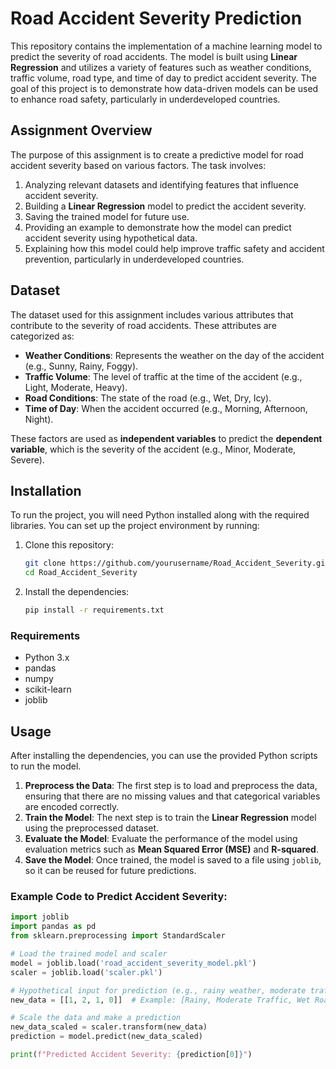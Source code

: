 # Road Accident Severity Prediction

This repository contains the implementation of a machine learning model to predict the severity of road accidents. The model is built using **Linear Regression** and utilizes a variety of features such as weather conditions, traffic volume, road type, and time of day to predict accident severity. The goal of this project is to demonstrate how data-driven models can be used to enhance road safety, particularly in underdeveloped countries.

## Assignment Overview

The purpose of this assignment is to create a predictive model for road accident severity based on various factors. The task involves:
1. Analyzing relevant datasets and identifying features that influence accident severity.
2. Building a **Linear Regression** model to predict the accident severity.
3. Saving the trained model for future use.
4. Providing an example to demonstrate how the model can predict accident severity using hypothetical data.
5. Explaining how this model could help improve traffic safety and accident prevention, particularly in underdeveloped countries.

## Dataset

The dataset used for this assignment includes various attributes that contribute to the severity of road accidents. These attributes are categorized as:

- **Weather Conditions**: Represents the weather on the day of the accident (e.g., Sunny, Rainy, Foggy).
- **Traffic Volume**: The level of traffic at the time of the accident (e.g., Light, Moderate, Heavy).
- **Road Conditions**: The state of the road (e.g., Wet, Dry, Icy).
- **Time of Day**: When the accident occurred (e.g., Morning, Afternoon, Night).

These factors are used as **independent variables** to predict the **dependent variable**, which is the severity of the accident (e.g., Minor, Moderate, Severe).

## Installation

To run the project, you will need Python installed along with the required libraries. You can set up the project environment by running:

1. Clone this repository:

    ```bash
    git clone https://github.com/yourusername/Road_Accident_Severity.git
    cd Road_Accident_Severity
    ```

2. Install the dependencies:

    ```bash
    pip install -r requirements.txt
    ```

### Requirements

- Python 3.x
- pandas
- numpy
- scikit-learn
- joblib

## Usage

After installing the dependencies, you can use the provided Python scripts to run the model.

1. **Preprocess the Data**: The first step is to load and preprocess the data, ensuring that there are no missing values and that categorical variables are encoded correctly.
2. **Train the Model**: The next step is to train the **Linear Regression** model using the preprocessed dataset.
3. **Evaluate the Model**: Evaluate the performance of the model using evaluation metrics such as **Mean Squared Error (MSE)** and **R-squared**.
4. **Save the Model**: Once trained, the model is saved to a file using `joblib`, so it can be reused for future predictions.

### Example Code to Predict Accident Severity:

```python
import joblib
import pandas as pd
from sklearn.preprocessing import StandardScaler

# Load the trained model and scaler
model = joblib.load('road_accident_severity_model.pkl')
scaler = joblib.load('scaler.pkl')

# Hypothetical input for prediction (e.g., rainy weather, moderate traffic)
new_data = [[1, 2, 1, 0]]  # Example: [Rainy, Moderate Traffic, Wet Road, Morning]

# Scale the data and make a prediction
new_data_scaled = scaler.transform(new_data)
prediction = model.predict(new_data_scaled)

print(f"Predicted Accident Severity: {prediction[0]}")
